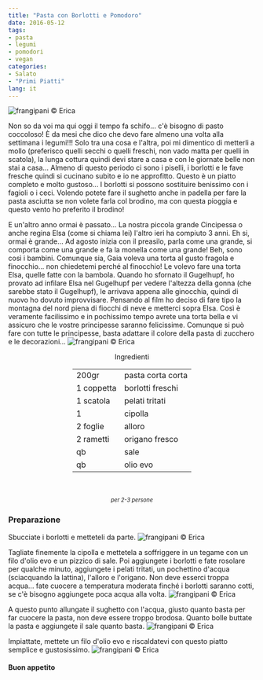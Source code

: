 ```yaml
---
title: "Pasta con Borlotti e Pomodoro"
date: 2016-05-12
tags:
- pasta
- legumi
- pomodori
- vegan
categories:
- Salato
- "Primi Piatti"
lang: it
---
```

![](../2016-05-12-pasta-con-borlotti-e-pomodoro/header.jpg "frangipani © Erica")

Non so da voi ma qui oggi il tempo fa schifo... c'è bisogno di pasto coccoloso! È da mesi che dico che devo fare almeno una volta alla settimana i legumi!!! Solo tra una cosa e l'altra, poi mi dimentico di metterli a mollo (preferisco quelli secchi o quelli freschi, non vado matta per quelli in scatola), la lunga cottura quindi devi stare a casa e con le giornate belle non stai a casa... Almeno di questo periodo ci sono i piselli, i borlotti e le fave fresche quindi si cucinano subito e io ne approfitto. Questo è un piatto completo e molto gustoso... I borlotti si possono sostituire benissimo con i fagioli o i ceci. Volendo potete fare il sughetto anche in padella per fare la pasta asciutta se non volete farla col brodino, ma con questa pioggia e questo vento ho preferito il brodino!

E un'altro anno ormai è passato... La nostra piccola grande Cincipessa o anche regina Elsa (come si chiama lei) l'altro ieri ha compiuto 3 anni. Eh si, ormai è grande... Ad agosto inizia con il preasilo, parla come una grande, si comporta come una grande e fa la monella come una grande! Beh, sono così i bambini. Comunque sia, Gaia voleva una torta al gusto fragola e finocchio... non chiedetemi perché al finocchio! Le volevo fare una torta Elsa, quelle fatte con la bambola. Quando ho sfornato il Gugelhupf, ho provato ad infilare Elsa nel Gugelhupf per vedere l'altezza della gonna (che sarebbe stato il Gugelhupf), le arrivava appena alle ginocchia, quindi di nuovo ho dovuto improvvisare. Pensando al film ho deciso di fare tipo la montagna del nord piena di fiocchi di neve e metterci sopra Elsa. Così è veramente facilissimo e in pochissimo tempo avrete una torta bella e vi assicuro che le vostre principesse saranno felicissime. Comunque si può fare con tutte le principesse, basta adattare il colore della pasta di zucchero e le decorazioni...
![](../2016-05-12-pasta-con-borlotti-e-pomodoro/tortagaia.jpg "frangipani © Erica")

<div id="wrapper" style="text-align: center">
  <div id="yourdiv" style="display: inline-block;">
    <div class="ingredients">
      <div class="ingredients-title">Ingredienti</div>
      <table>
        <tbody>
          <tr>
            <td>200gr</td>
            <td>pasta corta corta</td>
          </tr>
          <tr>
            <td>1 coppetta</td>
            <td>borlotti freschi</td>
          </tr>
          <tr>
            <td>1 scatola</td>
            <td>pelati tritati</td>
          </tr>
          <tr>
            <td>1</td>
            <td>cipolla</td>
          </tr>
          <tr>
            <td>2 foglie</td>
            <td>alloro</td>
          </tr>
          <tr>
            <td>2 rametti</td>
            <td>origano fresco</td>
          </tr>
          <tr>
            <td>qb</td>
            <td>sale</td>
          </tr>
          <tr>
            <td>qb</td>
            <td>olio evo</td>
          </tr>
        </tbody>
      </table>
      <br></br>
      <i class="pull-right" style="font-size: 80%;">per 2-3 persone</i>
    </div>
  </div>
</div>


<h3>
  <font color="grey">
    <i class="fa-solid fa-gears"></i>
  </font> Preparazione
</h3>

Sbucciate i borlotti e metteteli da parte.
![](../2016-05-12-pasta-con-borlotti-e-pomodoro/borlotti.jpg "frangipani © Erica")

Tagliate finemente la cipolla e mettetela a soffriggere in un tegame con un filo d'olio evo e un pizzico di sale. Poi aggiungete i borlotti e fate rosolare per qualche minuto, aggiungete i pelati tritati, un pochettino d'acqua (sciacquando la lattina), l'alloro e l'origano. Non deve esserci troppa acqua... fate cuocere a temperatura moderata finché i borlotti saranno cotti, se c'è bisogno aggiungete poca acqua alla volta.
![](../2016-05-12-pasta-con-borlotti-e-pomodoro/pentola.jpg "frangipani © Erica")

A questo punto allungate il sughetto con l'acqua, giusto quanto basta per far cuocere la pasta, non deve essere troppo brodosa. Quanto bolle buttate la pasta e aggiungete il sale quanto basta.
![](../2016-05-12-pasta-con-borlotti-e-pomodoro/brodo.jpg "frangipani © Erica")

Impiattate, mettete un filo d'olio evo e riscaldatevi con questo piatto semplice e gustosissimo.
![](../2016-05-12-pasta-con-borlotti-e-pomodoro/risultato.jpg "frangipani © Erica")


<h4>Buon appetito
  <font color="red">
    <i class="fa-regular fa-face-smile"></i>
  </font>
</h4>
